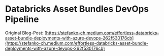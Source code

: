 # Databricks Asset Bundles DevOps Pipeline
Original Blog-Post: [https://stefanko-ch.medium.com/effortless-databricks-asset-bundle-deployments-with-azure-devops-262f530176cb](https://stefanko-ch.medium.com/effortless-databricks-asset-bundle-deployments-with-azure-devops-262f530176cb)